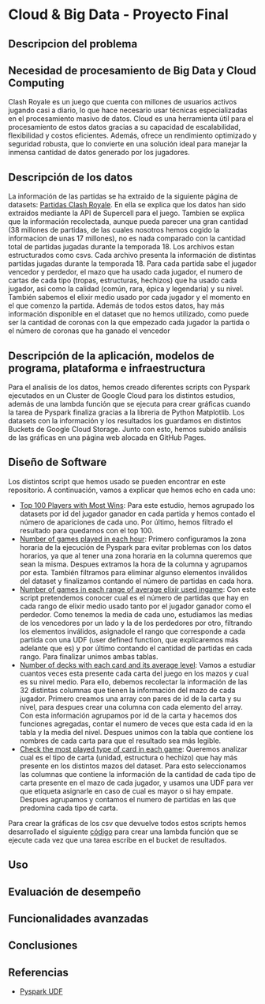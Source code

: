 # Cloud & Big Data - Proyecto Final
## Descripcion del problema

## Necesidad de procesamiento de Big Data y Cloud Computing
Clash Royale es un juego que cuenta con millones de usuarios activos jugando casi a diario, lo que hace necesario usar técnicas especializadas en el procesamiento masivo de datos. Cloud es una herramienta útil para el procesamiento de estos datos gracias a su capacidad de escalabilidad, flexibilidad y costos eficientes. Además, ofrece un rendimiento optimizado y seguridad robusta, que lo convierte en una solución ideal para manejar la inmensa cantidad de datos generado por los jugadores.
## Descripción de los datos
La información de las partidas se ha extraido de la siguiente página de datasets: [Partidas Clash Royale](https://www.kaggle.com/datasets/bwandowando/clash-royale-season-18-dec-0320-dataset). En ella se explica que los datos han sido extraidos mediante la API de Supercell para el juego. Tambien se explica que la información recolectada, aunque pueda parecer una gran cantidad (38 millones de partidas, de las cuales nosotros hemos cogido la informacion de unas 17 millones), no es nada comparado con la cantidad total de partidas jugadas durante la temporada 18.
Los archivos estan estructurados como csvs. Cada archivo presenta la información de distintas partidas jugadas durante la temporada 18. Para cada partida sabe el jugador vencedor y perdedor, el mazo que ha usado cada jugador, el numero de cartas de cada tipo (tropas, estructuras, hechizos) que ha usado cada jugador, asi como la calidad (común, rara, épica y legendaria) y su nivel. También sabemos el elixir medio usado por cada jugador y el momento en el que comenzo la partida. Además de todos estos datos, hay más información disponible en el dataset que no hemos utilizado, como puede ser la cantidad de coronas con la que empezado cada jugador la partida o el número de coronas que ha ganado el vencedor
## Descripción de la aplicación, modelos de programa, plataforma e infraestructura
Para el analisis de los datos, hemos creado diferentes scripts con Pyspark ejecutados en un Cluster de Google Cloud para los distintos estudios, además de una lambda función que se ejecuta para crear gráficas cuando la tarea de Pyspark finaliza gracias a la libreria de Python Matplotlib. Los datasets con la información y los resultados los guardamos en distintos Buckets de Google Cloud Storage. Junto con esto, hemos subido análisis de las gráficas en una página web alocada en GitHub Pages.
## Diseño de Software
Los distintos script que hemos usado se pueden encontrar en este repositorio. A continuación, vamos a explicar que hemos echo en cada uno:
- [Top 100 Players with Most Wins](https://github.com/daniperezg9/Cloud-and-Big-Data/blob/main/Code/clash-royale-top100withMostWins.py): Para este estudio, hemos agrupado los datasets por id del jugador ganador en cada partida y hemos contado el número de apariciones de cada uno. Por último, hemos filtrado el resultado para quedarnos con el top 100.
- [Number of games played in each hour](https://github.com/daniperezg9/Cloud-and-Big-Data/blob/main/Code/clash-royale-numGamesInEveryHour.py): Primero configuramos la zona horaria de la ejecución de Pyspark para evitar problemas con los datos horarios, ya que al tener una zona horaria en la columna queremos que sean la misma. Despues extramos la hora de la columna y agrupamos por esta. También filtramos para eliminar algunso elementos inválidos del dataset y finalizamos contando el número de partidas en cada hora.
- [Number of games in each range of average elixir used ingame](https://github.com/daniperezg9/Cloud-and-Big-Data/blob/main/Code/clash-royale-numGamesInEachRangesOfAverageExilir.py): Con este script pretendemos conocer cual es el número de partidas que hay en cada rango de elixir medio usado tanto por el jugador ganador como el perdedor. Como tenemos la media de cada uno, estudiamos las medias de los vencedores por un lado y la de los perdedores por otro, filtrando los elementos inválidos, asignadole el rango que corresponde a cada partida con una UDF (user defined function, que explicaremos más adelante que es) y por último contando el cantidad de partidas en cada rango. Para finalizar unimos ambas tablas.
- [Number of decks with each card and its average level](https://github.com/daniperezg9/Cloud-and-Big-Data/blob/main/Code/clash-royale-numDecksWithEachCardAndAverageLevel.py): Vamos a estudiar cuantos veces esta presente cada carta del juego en los mazos y cual es su nivel medio. Para ello, debemos recolectar la información de las 32 distintas columnas que tienen la información del mazo de cada jugador. Primero creamos una array con pares de id de la carta y su nivel, para despues crear una columna con cada elemento del array. Con esta información agrupamos por id de la carta y hacemos dos funciones agregadas, contar el numero de veces que esta cada id en la tabla y la media del nivel. Despues unimos con la tabla que contiene los nombres de cada carta para que el resultado sea más legible.
- [Check the most played type of card in each game](https://github.com/daniperezg9/Cloud-and-Big-Data/blob/main/Code/clash-royale-checkMostPlayedTypeOfCardInEachGame.py): Queremos analizar cual es el tipo de carta (unidad, estructura o hechizo) que hay más presente en los distintos mazos del dataset. Para esto seleccionamos las columnas que contiene la información de la cantidad de cada tipo de carta presente en el mazo de cada jugador, y usamos una UDF para ver que etiqueta asignarle en caso de cual es mayor o si hay empate. Despues agrupamos y contamos el numero de partidas en las que predomina cada tipo de carta. 

Para crear la gráficas de los csv que devuelve todos estos scripts hemos desarrollado el siguiente [código](https://github.com/daniperezg9/Cloud-and-Big-Data/blob/main/Code/function/main.py) para crear una lambda función que se ejecute cada vez que una tarea escribe en el bucket de resultados.
## Uso
## Evaluación de desempeño
## Funcionalidades avanzadas
## Conclusiones
## Referencias
- [Pyspark UDF](https://sparkbyexamples.com/pyspark/pyspark-udf-user-defined-function/)

